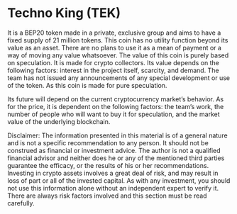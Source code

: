 # Techno King (TEK)

It is a BEP20 token made in a private, exclusive group and aims to have a fixed supply of 21 million tokens. This coin has no utility function beyond its value as an asset. There are no plans to use it as a mean of payment or a way of moving any value whatsoever. The value of this coin is purely based on speculation. It is made for crypto collectors. Its value depends on the following factors: interest in the project itself, scarcity, and demand. The team has not issued any announcements of any special development or use of the token. As this coin is made for pure speculation.


Its future will depend on the current cryptocurrency market’s behavior. As for the price, it is dependent on the following factors: the team’s work, the number of people who will want to buy it for speculation, and the market value of the underlying blockchain.


Disclaimer: The information presented in this material is of a general nature and is not a specific recommendation to any person. It should not be construed as financial or investment advice. The author is not a qualified financial advisor and neither does he or any of the mentioned third parties guarantee the efficacy, or the results of his or her recommendations. Investing in crypto assets involves a great deal of risk, and may result in loss of part or all of the invested capital. As with any investment, you should not use this information alone without an independent expert to verify it. There are always risk factors involved and this section must be read carefully.
